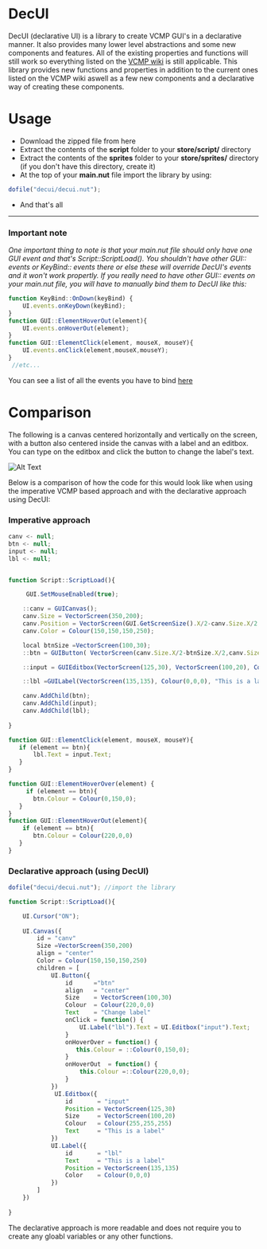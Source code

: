# DecUI
DecUI (declarative UI) is a library to create VCMP GUI's in a declarative manner. It also provides many lower level abstractions and some new components and features.
All of the existing properties and functions will still work so everything listed on the [VCMP wiki](http://wiki.vc-mp.org/wiki/Scripting/Squirrel/Client_Functions#GUI_Functions
) is still applicable. This library provides new functions and properties in addition to the current ones listed on the VCMP wiki aswell as
a few new components and a declarative way of creating these components. 

# Usage

+ Download the zipped file from here
+ Extract the contents of the **script** folder to your **store/script/** directory
+ Extract the contents of the **sprites** folder to your **store/sprites/** directory (if you don't have this directory, create it)
+ At the top of your **main.nut** file import the library by using:
```javascript
dofile("decui/decui.nut"); 
```
+ And that's all 

___


### Important note

*One important thing to note is that your main.nut file should only have one GUI event and that's Script::ScriptLoad(). You shouldn't have other GUI:: events or KeyBind:: events there or else these will override DecUI's events and it won't work propertly. If you really need to have other GUI:: events on your main.nut file, you will have to manually bind them to DecUI like this:* 

```javascript
function KeyBind::OnDown(keyBind) {
    UI.events.onKeyDown(keyBind);
}
function GUI::ElementHoverOut(element){
    UI.events.onHoverOut(element);
}
function GUI::ElementClick(element, mouseX, mouseY){
    UI.events.onClick(element,mouseX,mouseY); 
} 
 //etc...
```
You can see a list of all the events you have to bind [here](https://github.com/newk5/decui/blob/master/script/decui/decui.nut#L20)

# Comparison

The following is a canvas centered horizontally and vertically on the screen, with a button also centered inside the canvas 
with a label and an editbox. You can type on the editbox and click the button to change the label's text. 

![Alt Text](http://i63.tinypic.com/2ilbtc1.gif)

Below is a comparison of how
the code for this would look like when using the imperative VCMP based approach and with the declarative approach using DecUI:

### Imperative approach
```javascript
canv <- null;
btn <- null;
input <- null;
lbl <- null;


function Script::ScriptLoad(){

     GUI.SetMouseEnabled(true);

    ::canv = GUICanvas();
    canv.Size = VectorScreen(350,200);
    canv.Position = VectorScreen(GUI.GetScreenSize().X/2-canv.Size.X/2,GUI.GetScreenSize().Y/2 -canv.Size.Y/2);
    canv.Color = Colour(150,150,150,250); 

    local btnSize =VectorScreen(100,30);
    ::btn = GUIButton( VectorScreen(canv.Size.X/2-btnSize.X/2,canv.Size.Y/2 -btnSize.Y/2),btnSize, Colour(255,0,0), "Change label");

    ::input = GUIEditbox(VectorScreen(125,30), VectorScreen(100,20), Colour(255,255,255), "This is a label");

    ::lbl =GUILabel(VectorScreen(135,135), Colour(0,0,0), "This is a label");

    canv.AddChild(btn);
    canv.AddChild(input);
    canv.AddChild(lbl);
    
}

function GUI::ElementClick(element, mouseX, mouseY){
   if (element == btn){
       lbl.Text = input.Text;
   }
} 

function GUI::ElementHoverOver(element) {
     if (element == btn){
       btn.Colour = Colour(0,150,0);
   }
}
function GUI::ElementHoverOut(element){
    if (element == btn){
       btn.Colour = Colour(220,0,0)
   }
}
```


### Declarative approach (using DecUI)
```javascript
dofile("decui/decui.nut"); //import the library

function Script::ScriptLoad(){

    UI.Cursor("ON"); 
  
    UI.Canvas({
        id = "canv"
        Size =VectorScreen(350,200)
        align = "center"
        Color = Colour(150,150,150,250)
        children = [
            UI.Button({
                id      ="btn"
                align   = "center"
                Size    = VectorScreen(100,30)
                Colour  = Colour(220,0,0)
                Text    = "Change label"
                onClick = function() {
                    UI.Label("lbl").Text = UI.Editbox("input").Text;
                }
                onHoverOver = function() {
                   this.Colour = ::Colour(0,150,0);
                }
                onHoverOut  = function() {
                    this.Colour =::Colour(220,0,0);
                }
            })
             UI.Editbox({
                id       = "input"
                Position = VectorScreen(125,30)
                Size     = VectorScreen(100,20)
                Colour   = Colour(255,255,255)
                Text     = "This is a label"
            })
            UI.Label({
                id       = "lbl"
                Text     = "This is a label"
                Position = VectorScreen(135,135)
                Color    = Colour(0,0,0)
            })
        ]
    })
    
}
```
The declarative approach is more readable and does not require you to create any gloabl variables or any other functions.
